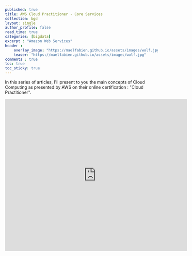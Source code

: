 ```yaml
---
published: true
title: AWS Cloud Practitioner - Core Services
collection: bgd
layout: single
author_profile: false
read_time: true
categories: [bigdata]
excerpt : "Amazon Web Services"
header :
    overlay_image: "https://maelfabien.github.io/assets/images/wolf.jpg"
    teaser: "https://maelfabien.github.io/assets/images/wolf.jpg"
comments : true
toc: true
toc_sticky: true
---
```


In this series of articles, I'll present to you the main concepts of Cloud Computing as presented by AWS on their online certification : "Cloud Practitioner".

<embed src="https://maelfabien.github.io/assets/images/AWS_1.pdf" type="application/pdf" width="600px" height="500px" />

